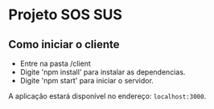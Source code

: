# Projeto SOS SUS

## Como iniciar o cliente

* Entre na pasta /client
* Digite 'npm install' para instalar as dependencias.
* Digite 'npm start' para iniciar o servidor.

A aplicação estará disponível no endereço: `localhost:3000`.
